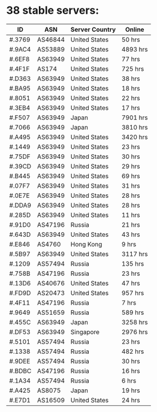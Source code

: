 # 38 stable servers:

| ID | ASN | Server Country | Online |
| ------ | ------ | ------ | ------ |
| #.3769 | AS46844 | United States | 50 hrs |
| #.9AC4 | AS53889 | United States | 4893 hrs |
| #.6EF8 | AS63949 | United States | 77 hrs |
| #.4F1F | AS174 | United States | 725 hrs |
| #.D363 | AS63949 | United States | 38 hrs |
| #.BA95 | AS63949 | United States | 18 hrs |
| #.8051 | AS63949 | United States | 22 hrs |
| #.3EB4 | AS63949 | United States | 17 hrs |
| #.F507 | AS63949 | Japan | 7901 hrs |
| #.7066 | AS63949 | Japan | 3810 hrs |
| #.A495 | AS63949 | United States | 3420 hrs |
| #.1449 | AS63949 | United States | 23 hrs |
| #.75DF | AS63949 | United States | 30 hrs |
| #.39CD | AS63949 | United States | 29 hrs |
| #.B445 | AS63949 | United States | 69 hrs |
| #.07F7 | AS63949 | United States | 31 hrs |
| #.0E7E | AS63949 | United States | 28 hrs |
| #.DDA9 | AS63949 | United States | 28 hrs |
| #.285D | AS63949 | United States | 11 hrs |
| #.91D0 | AS47196 | Russia | 21 hrs |
| #.643D | AS63949 | United States | 43 hrs |
| #.E846 | AS4760 | Hong Kong | 9 hrs |
| #.5B97 | AS63949 | United States | 3117 hrs |
| #.1209 | AS57494 | Russia | 135 hrs |
| #.758B | AS47196 | Russia | 23 hrs |
| #.13D6 | AS40676 | United States | 47 hrs |
| #.FD9D | AS20473 | United States | 957 hrs |
| #.4F11 | AS47196 | Russia | 7 hrs |
| #.9649 | AS51659 | Russia | 589 hrs |
| #.455C | AS63949 | Japan | 3258 hrs |
| #.DF53 | AS63949 | Singapore | 2976 hrs |
| #.5101 | AS57494 | Russia | 23 hrs |
| #.1338 | AS57494 | Russia | 482 hrs |
| #.9DEE | AS57494 | Russia | 30 hrs |
| #.BDBC | AS47196 | Russia | 16 hrs |
| #.1A34 | AS57494 | Russia | 6 hrs |
| #.A425 | AS8075 | Japan | 19 hrs |
| #.E7D1 | AS16509 | United States | 24 hrs |

